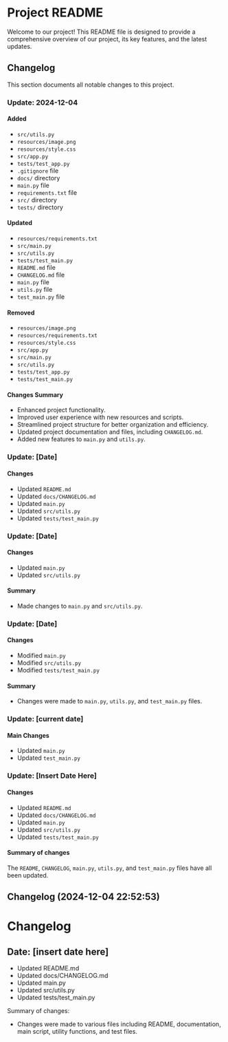 # Project README

Welcome to our project! This README file is designed to provide a comprehensive overview of our project, its key features, and the latest updates.

## Changelog

This section documents all notable changes to this project.

### Update: 2024-12-04

#### Added
- `src/utils.py`
- `resources/image.png`
- `resources/style.css`
- `src/app.py`
- `tests/test_app.py`
- `.gitignore` file
- `docs/` directory
- `main.py` file
- `requirements.txt` file
- `src/` directory
- `tests/` directory

#### Updated
- `resources/requirements.txt`
- `src/main.py`
- `src/utils.py`
- `tests/test_main.py`
- `README.md` file
- `CHANGELOG.md` file
- `main.py` file
- `utils.py` file
- `test_main.py` file

#### Removed
- `resources/image.png`
- `resources/requirements.txt`
- `resources/style.css`
- `src/app.py`
- `src/main.py`
- `src/utils.py`
- `tests/test_app.py`
- `tests/test_main.py`

#### Changes Summary
- Enhanced project functionality.
- Improved user experience with new resources and scripts.
- Streamlined project structure for better organization and efficiency.
- Updated project documentation and files, including `CHANGELOG.md`.
- Added new features to `main.py` and `utils.py`.

### Update: [Date]

#### Changes
- Updated `README.md`
- Updated `docs/CHANGELOG.md`
- Updated `main.py`
- Updated `src/utils.py`
- Updated `tests/test_main.py`

### Update: [Date]

#### Changes
- Updated `main.py`
- Updated `src/utils.py`

#### Summary
- Made changes to `main.py` and `src/utils.py`.

### Update: [Date]

#### Changes
- Modified `main.py`
- Modified `src/utils.py`
- Modified `tests/test_main.py`

#### Summary
- Changes were made to `main.py`, `utils.py`, and `test_main.py` files.

### Update: [current date]

#### Main Changes
- Updated `main.py`
- Updated `test_main.py`

### Update: [Insert Date Here]

#### Changes
- Updated `README.md`
- Updated `docs/CHANGELOG.md`
- Updated `main.py`
- Updated `src/utils.py`
- Updated `tests/test_main.py`

#### Summary of changes
The `README`, `CHANGELOG`, `main.py`, `utils.py`, and `test_main.py` files have all been updated.
## Changelog (2024-12-04 22:52:53)
# Changelog

## Date: [insert date here]

- Updated README.md
- Updated docs/CHANGELOG.md
- Updated main.py
- Updated src/utils.py
- Updated tests/test_main.py

Summary of changes:
- Changes were made to various files including README, documentation, main script, utility functions, and test files.